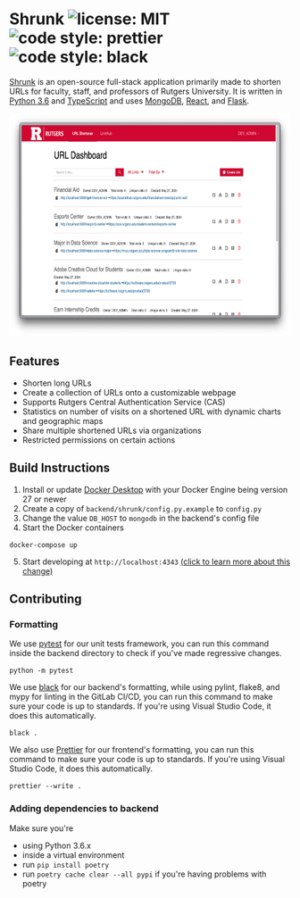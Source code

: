 # Shrunk ![license: MIT](https://img.shields.io/badge/license-MIT-blue) ![code style: prettier](https://img.shields.io/badge/code_style-prettier-ff69b4.svg) ![code style: black](https://img.shields.io/badge/code%20style-black-000000.svg)

[Shrunk](https://go.rutgers.edu/) is an open-source full-stack application primarily made to shorten URLs for faculty, staff, and professors of Rutgers University. It is written in [Python 3.6](https://www.python.org/) and [TypeScript](https://www.typescriptlang.org/) and uses [MongoDB](https://www.mongodb.com/), [React](https://react.dev/), and [Flask](https://flask.palletsprojects.com/).

<div align="center">
    <img src="./docs/images/home.png" height=400 width='auto'>
</div>

## Features

- Shorten long URLs
- Create a collection of URLs onto a customizable webpage
- Supports Rutgers Central Authentication Service (CAS)
- Statistics on number of visits on a shortened URL with dynamic charts and geographic maps
- Share multiple shortened URLs via organizations
- Restricted permissions on certain actions

## Build Instructions

1. Install or update [Docker Desktop](https://docs.docker.com/desktop/) with your Docker Engine being version 27 or newer
2. Create a copy of `backend/shrunk/config.py.example` to `config.py`
3. Change the value `DB_HOST` to `mongodb` in the backend's config file
4. Start the Docker containers

```
docker-compose up
```

5. Start developing at `http://localhost:4343` [(click to learn more about this change)](https://stackoverflow.com/questions/72369320/why-always-something-is-running-at-port-5000-on-my-mac)

## Contributing

### Formatting

We use [pytest](https://pytest.org) for our unit tests framework, you can run this command inside the backend directory to check if you've made regressive changes.

```
python -m pytest
```

We use [black](https://github.com/psf/black) for our backend's formatting, while using pylint, flake8, and mypy for linting in the GitLab CI/CD, you can run this command to make sure your code is up to standards. If you're using Visual Studio Code, it does this automatically.

```
black .
```

We also use [Prettier](https://prettier.io/) for our frontend's formatting, you can run this command to make sure your code is up to standards. If you're using Visual Studio Code, it does this automatically.

```
prettier --write .
```

### Adding dependencies to backend

Make sure you're
 - using Python 3.6.x
 - inside a virtual environment
 - run `pip install poetry`
 - run `poetry cache clear --all pypi` if you're having problems with poetry